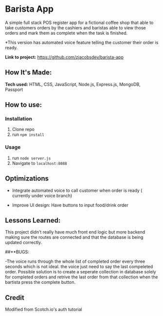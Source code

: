 # Barista App
A simple full stack POS register app for a fictional coffee shop that able to take customers orders by the cashiers and baristas able to view those orders and mark them as complete when the task is finished.

*This version has automated voice feature telling the customer their order is ready.

**Link to project:** https://github.com/zjacobsdev/barista-app

## How It's Made:

**Tech used:** HTML, CSS, JavaScript, Node.js, Express.js, MongoDB, Passport

## How to use:
### Installation

1. Clone repo
2. run `npm install`

### Usage

1. run `node server.js`
2. Navigate to `localhost:8088`

## Optimizations

- Integrate automated voice to call customer when order is ready ( currently under voice branch)

- Improve UI design: Have buttons to input food/drink order


## Lessons Learned:

This project didn't really have much front end logic but more backend making sure the routes are connected and that the database is being updated correctly. 

##**BUGS: 

-The voice runs through the whole list of completed order every three seconds which is not ideal. the voice just need to say the last compeleted order. Possible solution is to create a seperate collection in database solely for completed orders and retrive the last order from that collection when the bartista press the complete button.

## Credit

Modified from Scotch.io's auth tutorial


